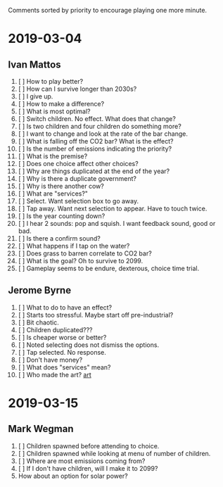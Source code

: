 Comments sorted by priority to encourage playing one more minute.

# 2019-03-04

## Ivan Mattos

1. [ ] How to play better?
1. [ ] How can I survive longer than 2030s?
1. [ ] I give up.
1. [ ] How to make a difference?
1. [ ] What is most optimal?
1. [ ] Switch children. No effect. What does that change?
1. [ ] Is two children and four children do something more?
1. [ ] I want to change and look at the rate of the bar change.
1. [ ] What is falling off the CO2 bar? What is the effect?
1. [ ] Is the number of emissions indicating the priority?
1. [ ] What is the premise?
1. [ ] Does one choice affect other choices?
1. [ ] Why are things duplicated at the end of the year?
1. [ ] Why is there a duplicate government?
1. [ ] Why is there another cow?
1. [ ] What are "services?"
1. [ ] Select. Want selection box to go away.
1. [ ] Tap away. Want next selection to appear. Have to touch twice.
1. [ ] Is the year counting down?
1. [ ] I hear 2 sounds: pop and squish. I want feedback sound, good or bad.
1. [ ] Is there a confirm sound?
1. [ ] What happens if I tap on the water?
1. [ ] Does grass to barren correlate to CO2 bar?
1. [ ] What is the goal? Oh to survive to 2099.
1. [ ] Gameplay seems to be endure, dexterous, choice time trial.

## Jerome Byrne

1. [ ] What to do to have an effect?
1. [ ] Starts too stressful. Maybe start off pre-industrial?
1. [ ] Bit chaotic.
1. [ ] Children duplicated???
1. [ ] Is cheaper worse or better?
1. [ ] Noted selecting does not dismiss the options.
1. [ ] Tap selected. No response.
1. [ ] Don't have money?
1. [ ] What does "services" mean?
1. [ ] Who made the art? [art](art.md)

# 2019-03-15

## Mark Wegman

1. [ ] Children spawned before attending to choice.
1. [ ] Children spawned while looking at menu of number of children.
1. [ ] Where are most emissions coming from?
1. [ ] If I don't have children, will I make it to 2099?
1. How about an option for solar power?
